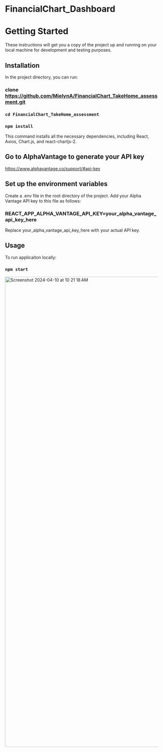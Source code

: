# FinancialChart_Dashboard

# Getting Started

These instructions will get you a copy of the project up and running on your local machine for development and testing purposes.

## Installation

In the project directory, you can run:

### clone https://github.com/MielynA/FinancialChart_TakeHome_assessment.git

### `cd FinancialChart_TakeHome_assessment`

### `npm install`

This command installs all the necessary dependencies, including React, Axios, Chart.js, and react-chartjs-2.

## Go to AlphaVantage to generate your API key

https://www.alphavantage.co/support/#api-key

## Set up the environment variables

Create a .env file in the root directory of the project. Add your Alpha Vantage API key to this file as follows:

### REACT_APP_ALPHA_VANTAGE_API_KEY=your_alpha_vantage_api_key_here

Replace your_alpha_vantage_api_key_here with your actual API key.

## Usage

To run applicaiton locally:

### `npm start`
<img width="1542" alt="Screenshot 2024-04-10 at 10 21 18 AM" src="https://github.com/MielynA/FinancialChart_TakeHome_assessment/assets/43800466/d314181a-ff44-4d81-8fb5-4c2b5fa8c0ed">
